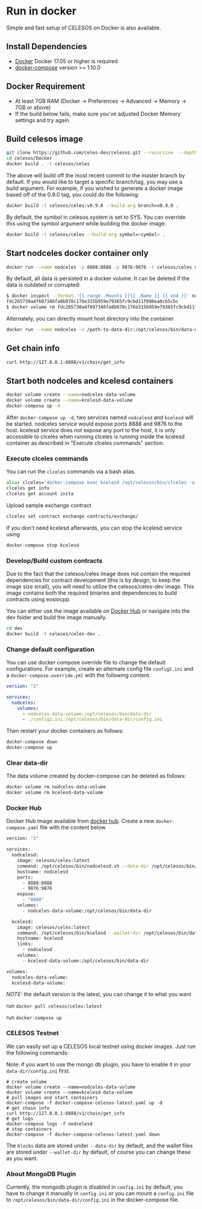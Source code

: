 # Run in docker

Simple and fast setup of CELESOS on Docker is also available.

## Install Dependencies

- [Docker](https://docs.docker.com) Docker 17.05 or higher is required
- [docker-compose](https://docs.docker.com/compose/) version >= 1.10.0

## Docker Requirement

- At least 7GB RAM (Docker -> Preferences -> Advanced -> Memory -> 7GB or above)
- If the build below fails, make sure you've adjusted Docker Memory settings and try again.

## Build celesos image

```bash
git clone https://github.com/celes-dev/celesos.git --recursive  --depth 1
cd celesos/Docker
docker build . -t celesos/celes
```

The above will build off the most recent commit to the master branch by default. If you would like to target a specific branch/tag, you may use a build argument. For example, if you wished to generate a docker image based off of the 0.9.0 tag, you could do the following:

```bash
docker build -t celesos/celes:v0.9.0 --build-arg branch=v0.9.0 .

```

By default, the symbol in celesos.system is set to SYS. You can override this using the symbol argument while building the docker image.

```bash
docker build -t celesos/celes --build-arg symbol=<symbol> .
```

## Start nodceles docker container only

```bash
docker run --name nodceles -p 8888:8888 -p 9876:9876 -t celesos/celes nodcelesd.sh -e --http-alias=nodceles:8888 --http-alias=127.0.0.1:8888 --http-alias=localhost:8888 arg1 arg2
```

By default, all data is persisted in a docker volume. It can be deleted if the data is outdated or corrupted:

```bash
$ docker inspect --format '{{ range .Mounts }}{{ .Name }} {{ end }}' nodceles
fdc265730a4f697346fa8b078c176e315b959e79365fc9cbd11f090ea0cb5cbc
$ docker volume rm fdc265730a4f697346fa8b078c176e315b959e79365fc9cbd11f090ea0cb5cbc
```

Alternately, you can directly mount host directory into the container

```bash
docker run --name nodceles -v /path-to-data-dir:/opt/celesos/bin/data-dir -p 8888:8888 -p 9876:9876 -t celesos/celes nodcelesd.sh -e --http-alias=nodceles:8888 --http-alias=127.0.0.1:8888 --http-alias=localhost:8888 arg1 arg2
```

## Get chain info

```bash
curl http://127.0.0.1:8888/v1/chain/get_info
```

## Start both nodceles and kcelesd containers

```bash
docker volume create --name=nodceles-data-volume
docker volume create --name=kcelesd-data-volume
docker-compose up -d
```

After `docker-compose up -d`, two services named `nodcelesd` and `kcelesd` will be started. nodceles service would expose ports 8888 and 9876 to the host. kcelesd service does not expose any port to the host, it is only accessible to clceles when running clceles is running inside the kcelesd container as described in "Execute clceles commands" section.

### Execute clceles commands

You can run the `clceles` commands via a bash alias.

```bash
alias clceles='docker-compose exec kcelesd /opt/celesos/bin/clceles -u http://nodcelesd:8888 --wallet-url http://localhost:8900'
clceles get info
clceles get account inita
```

Upload sample exchange contract

```bash
clceles set contract exchange contracts/exchange/
```

If you don't need kcelesd afterwards, you can stop the kcelesd service using

```bash
docker-compose stop kcelesd
```

### Develop/Build custom contracts

Due to the fact that the celesos/celes image does not contain the required dependencies for contract development (this is by design, to keep the image size small), you will need to utilize the celesos/celes-dev image. This image contains both the required binaries and dependencies to build contracts using eosiocpp.

You can either use the image available on [Docker Hub](https://hub.docker.com/r/celesos/celes-dev/) or navigate into the dev folder and build the image manually.

```bash
cd dev
docker build -t celesos/celes-dev .
```

### Change default configuration

You can use docker compose override file to change the default configurations. For example, create an alternate config file `config2.ini` and a `docker-compose.override.yml` with the following content.

```yaml
version: "2"

services:
  nodceles:
    volumes:
      - nodceles-data-volume:/opt/celesos/bin/data-dir
      - ./config2.ini:/opt/celesos/bin/data-dir/config.ini
```

Then restart your docker containers as follows:

```bash
docker-compose down
docker-compose up
```

### Clear data-dir

The data volume created by docker-compose can be deleted as follows:

```bash
docker volume rm nodceles-data-volume
docker volume rm kcelesd-data-volume
```

### Docker Hub

Docker Hub image available from [docker hub](https://hub.docker.com/r/celesos/celes/).
Create a new `docker-compose.yaml` file with the content below

```bash
version: "3"

services:
  nodcelesd:
    image: celesos/celes:latest
    command: /opt/celesos/bin/nodcelesd.sh --data-dir /opt/celesos/bin/data-dir -e --http-alias=nodcelesd:8888 --http-alias=127.0.0.1:8888 --http-alias=localhost:8888
    hostname: nodcelesd
    ports:
      - 8888:8888
      - 9876:9876
    expose:
      - "8888"
    volumes:
      - nodceles-data-volume:/opt/celesos/bin/data-dir

  kcelesd:
    image: celesos/celes:latest
    command: /opt/celesos/bin/kcelesd --wallet-dir /opt/celesos/bin/data-dir --http-server-address=127.0.0.1:8900 --http-alias=localhost:8900 --http-alias=kcelesd:8900
    hostname: kcelesd
    links:
      - nodcelesd
    volumes:
      - kcelesd-data-volume:/opt/celesos/bin/data-dir

volumes:
  nodceles-data-volume:
  kcelesd-data-volume:

```

*NOTE:* the default version is the latest, you can change it to what you want

run `docker pull celesos/celes:latest`

run `docker-compose up`


### CELESOS Testnet

We can easily set up a CELESOS local testnet using docker images. Just run the following commands:

Note: if you want to use the mongo db plugin, you have to enable it in your `data-dir/config.ini` first.

```
# create volume
docker volume create --name=nodceles-data-volume
docker volume create --name=kcelesd-data-volume
# pull images and start containers
docker-compose -f docker-compose-celesos-latest.yaml up -d
# get chain info
curl http://127.0.0.1:8888/v1/chain/get_info
# get logs
docker-compose logs -f nodcelesd
# stop containers
docker-compose -f docker-compose-celesos-latest.yaml down
```

The `blocks` data are stored under `--data-dir` by default, and the wallet files are stored under `--wallet-dir` by default, of course you can change these as you want.

### About MongoDB Plugin

Currently, the mongodb plugin is disabled in `config.ini` by default, you have to change it manually in `config.ini` or you can mount a `config.ini` file to `/opt/celesos/bin/data-dir/config.ini` in the docker-compose file.
